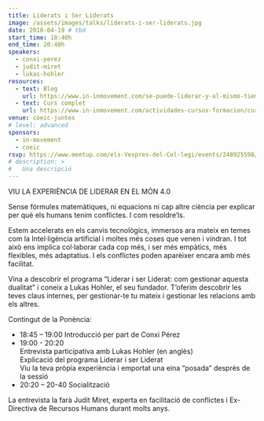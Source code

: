```yaml
---
title: Liderats i Ser Liderats
image: /assets/images/talks/liderats-i-ser-liderats.jpg
date: 2018-04-19 # tbd
start_time: 18:40h
end_time: 20:40h
speakers: 
  - conxi-perez
  - judit-miret
  - lukas-hohler
resources: 
  - text: Blog
    url: https://www.in-inmovement.com/se-puede-liderar-y-al-mismo-tiempo-ser-liderado-por-otros/
  - text: Curs complet
    url: https://www.in-inmovement.com/actividades-cursos-formacion/curso-liderar-y-ser-liderado/
venue: coeic-juntes
# level: advanced
sponsors:
  - in-movement
  - coeic
rsvp: https://www.meetup.com/els-Vespres-del-Col-legi/events/248925598/
# description: >
#   Una descripció
---
```

VIU LA EXPERIÈNCIA DE LIDERAR EN EL MÓN 4.0

Sense fórmules matemàtiques, ni equacions ni cap altre ciència per explicar per què els humans tenim conflictes. I com resoldre’ls. 

Estem accelerats en els canvis tecnològics, immersos ara mateix en temes com la Intel·ligència artificial i moltes més coses que venen i vindran. I tot això ens implica col·laborar cada cop més, i ser més empàtics, més flexibles, més adaptatius. I els conflictes poden aparèixer encara amb més facilitat.

Vina a descobrir el programa “Liderar i ser Liderat: com gestionar aquesta dualitat” i coneix a Lukas Hohler, el seu fundador.  T’oferim descobrir les teves claus internes, per gestionar-te tu mateix i gestionar les relacions amb els altres.


Contingut de la Ponència:
- 18:45 – 19:00 Introducció per part de Conxi Pérez
- 19:00 - 20:20  
  Entrevista participativa amb Lukas Hohler (en anglès)  
  Explicació del programa Liderar i ser Liderat  
  Viu la teva pròpia experiència i emportat una eina “posada” desprès de la sessió  
- 20:20 – 20-40 Socialització

La entrevista la farà Judit Miret, experta en facilitació de conflictes i Ex-Directiva de Recursos Humans durant molts anys.
